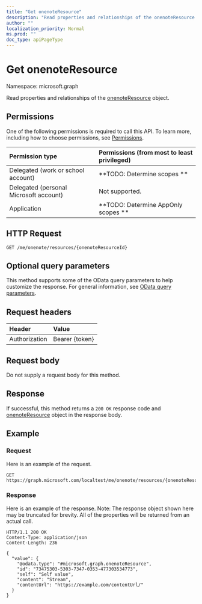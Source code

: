 ```yaml
---
title: "Get onenoteResource"
description: "Read properties and relationships of the onenoteResource object."
author: ""
localization_priority: Normal
ms.prod: ""
doc_type: apiPageType
---
```


# Get onenoteResource

Namespace: microsoft.graph

Read properties and relationships of the [onenoteResource](../resources/onenoteresource.md) object.

## Permissions
One of the following permissions is required to call this API. To learn more, including how to choose permissions, see [Permissions](/concepts/permissions-reference.md).

|Permission type|Permissions (from most to least privileged)|
|:---|:---|
|Delegated (work or school account)|**TODO: Determine scopes **|
|Delegated (personal Microsoft account)|Not supported.|
|Application|**TODO: Determine AppOnly scopes **|

## HTTP Request
<!-- {
  "blockType": "ignored"
}
-->
``` http
GET /me/onenote/resources/{onenoteResourceId}
```

## Optional query parameters
This method supports some of the OData query parameters to help customize the response. For general information, see [OData query parameters](/graph/query-parameters).

## Request headers
|Header|Value|
|:---|:---|
|Authorization|Bearer {token}|

## Request body
Do not supply a request body for this method.

## Response
If successful, this method returns a `200 OK` response code and [onenoteResource](../resources/onenoteresource.md) object in the response body.

## Example

### Request
Here is an example of the request.
<!-- {
  "blockType": "request",
  "name": "get_onenoteresource"
}
-->
``` http
GET https://graph.microsoft.com/localtest/me/onenote/resources/{onenoteResourceId}
```

### Response
Here is an example of the response. Note: The response object shown here may be truncated for brevity. All of the properties will be returned from an actual call.
<!-- {
  "blockType": "response",
  "truncated": true,
  "@odata.type": "microsoft.graph.onenoteResource"
}
-->
``` http
HTTP/1.1 200 OK
Content-Type: application/json
Content-Length: 236

{
  "value": {
    "@odata.type": "#microsoft.graph.onenoteResource",
    "id": "73475303-5303-7347-0353-477303534773",
    "self": "Self value",
    "content": "Stream",
    "contentUrl": "https://example.com/contentUrl/"
  }
}
```

